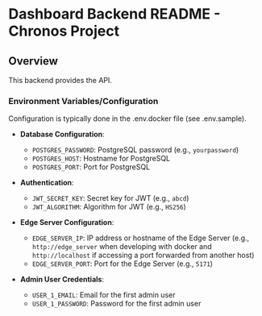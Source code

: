 # Dashboard Backend README - Chronos Project

## Overview

This backend provides the API.

### Environment Variables/Configuration

Configuration is typically done in the .env.docker file (see .env.sample).

- **Database Configuration**:

  - `POSTGRES_PASSWORD`: PostgreSQL password (e.g., `yourpassword`)
  - `POSTGRES_HOST`: Hostname for PostgreSQL
  - `POSTGRES_PORT`: Port for PostgreSQL

- **Authentication**:

  - `JWT_SECRET_KEY`: Secret key for JWT (e.g., `abcd`)
  - `JWT_ALGORITHM`: Algorithm for JWT (e.g., `HS256`)

- **Edge Server Configuration**:

  - `EDGE_SERVER_IP`: IP address or hostname of the Edge Server (e.g., `http://edge_server` when developing with docker and `http://localhost` if accessing a port forwarded from another host)
  - `EDGE_SERVER_PORT`: Port for the Edge Server (e.g., `5171`)

- **Admin User Credentials**:

  - `USER_1_EMAIL`: Email for the first admin user
  - `USER_1_PASSWORD`: Password for the first admin user

